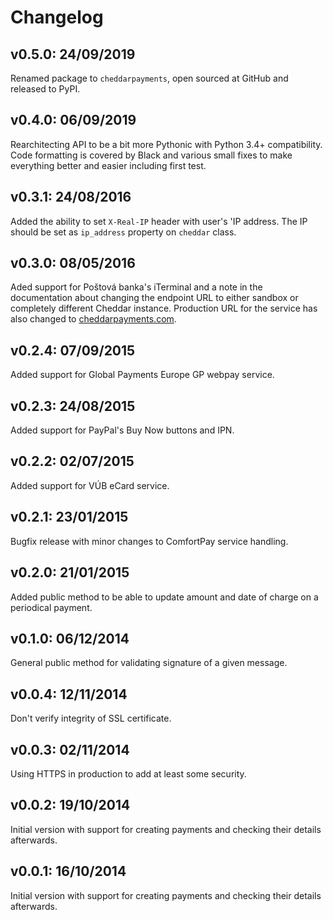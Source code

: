 # Changelog

## v0.5.0: 24/09/2019

Renamed package to `cheddarpayments`, open sourced at GitHub and released to PyPI.

## v0.4.0: 06/09/2019

Rearchitecting API to be a bit more Pythonic with Python 3.4+ compatibility. Code formatting is covered by Black and various small fixes to make everything better and easier including first test.

## v0.3.1: 24/08/2016

Added the ability to set `X-Real-IP` header with user's 'IP address. The IP should be set as `ip_address` property on `cheddar` class.

## v0.3.0: 08/05/2016

Aded support for Poštová banka's iTerminal and a note in the documentation about changing the endpoint URL to either sandbox or completely different Cheddar instance. Production URL for the service has also changed to [cheddarpayments.com](https://www.cheddarpayments.com).

## v0.2.4: 07/09/2015

Added support for Global Payments Europe GP webpay service.

## v0.2.3: 24/08/2015

Added support for PayPal's Buy Now buttons and IPN.

## v0.2.2: 02/07/2015

Added support for VÚB eCard service.

## v0.2.1: 23/01/2015

Bugfix release with minor changes to ComfortPay service handling.

## v0.2.0: 21/01/2015

Added public method to be able to update amount and date of charge on a periodical payment.

## v0.1.0: 06/12/2014

General public method for validating signature of a given message.

## v0.0.4: 12/11/2014

Don't verify integrity of SSL certificate.

## v0.0.3: 02/11/2014

Using HTTPS in production to add at least some security.

## v0.0.2: 19/10/2014

Initial version with support for creating payments and checking their details afterwards.

## v0.0.1: 16/10/2014

Initial version with support for creating payments and checking their details afterwards.

